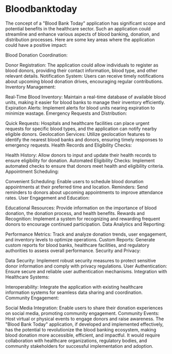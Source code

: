 # Bloodbanktoday
The concept of a "Blood Bank Today" application has significant scope and potential benefits in the healthcare sector. Such an application could streamline and enhance various aspects of blood banking, donation, and distribution processes. Here are some key areas where the application could have a positive impact:

Blood Donation Coordination:

Donor Registration: The application could allow individuals to register as blood donors, providing their contact information, blood type, and other relevant details.
Notification System: Users can receive timely notifications about upcoming blood donation drives, encouraging regular contributions.
Inventory Management:

Real-Time Blood Inventory: Maintain a real-time database of available blood units, making it easier for blood banks to manage their inventory efficiently.
Expiration Alerts: Implement alerts for blood units nearing expiration to minimize wastage.
Emergency Requests and Distribution:

Quick Requests: Hospitals and healthcare facilities can place urgent requests for specific blood types, and the application can notify nearby eligible donors.
Geolocation Services: Utilize geolocation features to identify the nearest blood banks and donors, ensuring timely responses to emergency requests.
Health Records and Eligibility Checks:

Health History: Allow donors to input and update their health records to ensure eligibility for donation.
Automated Eligibility Checks: Implement automated checks to ensure that donors meet health and eligibility criteria.
Appointment Scheduling:

Convenient Scheduling: Enable users to schedule blood donation appointments at their preferred time and location.
Reminders: Send reminders to donors about upcoming appointments to improve attendance rates.
User Engagement and Education:

Educational Resources: Provide information on the importance of blood donation, the donation process, and health benefits.
Rewards and Recognition: Implement a system for recognizing and rewarding frequent donors to encourage continued participation.
Data Analytics and Reporting:

Performance Metrics: Track and analyze donation trends, user engagement, and inventory levels to optimize operations.
Custom Reports: Generate custom reports for blood banks, healthcare facilities, and regulatory authorities to assess overall performance.
Security and Privacy:

Data Security: Implement robust security measures to protect sensitive donor information and comply with privacy regulations.
User Authentication: Ensure secure and reliable user authentication mechanisms.
Integration with Healthcare Systems:

Interoperability: Integrate the application with existing healthcare information systems for seamless data sharing and coordination.
Community Engagement:

Social Media Integration: Enable users to share their donation experiences on social media, promoting community engagement.
Community Events: Host virtual or physical events to engage donors and raise awareness.
The "Blood Bank Today" application, if developed and implemented effectively, has the potential to revolutionize the blood banking ecosystem, making blood donation more accessible, efficient, and impactful. It would require collaboration with healthcare organizations, regulatory bodies, and community stakeholders for successful implementation and adoption.
